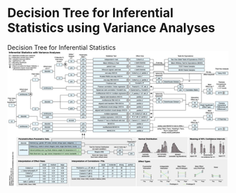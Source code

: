 # Decision Tree for Inferential Statistics using Variance Analyses
Decision Tree for Inferential Statistics
![preview](https://github.com/valentin-schwind/statistics-decision-tree/blob/master/Decision%20Tree%20for%20Inferential%20Statistics%20using%20Variance%20Analyses.jpg)
